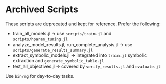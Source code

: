# Archived Scripts

These scripts are deprecated and kept for reference. Prefer the following:

- train_all_models.jl → use `scripts/train.jl` and `scripts/hparam_tuning.jl`
- analyze_model_results.jl, run_complete_analysis.jl → use `scripts/generate_results_summary.jl`
- extract_symbolic_models.jl → integrated into `train.jl` symbolic extraction and `generate_symbolic_table.jl`
- test_all_objectives.jl → covered by `verify_results.jl` and `evaluate.jl`

Use `bin/mg` for day-to-day tasks. 